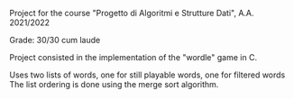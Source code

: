 Project for the course "Progetto di Algoritmi e Strutture Dati", A.A. 2021/2022  
  
Grade: 30/30 cum laude  
  
Project consisted in the implementation of the "wordle" game in C.  
  
Uses two lists of words, one for still playable words, one for filtered words  
The list ordering is done using the merge sort algorithm.  
  

